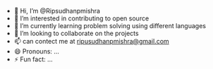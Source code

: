- 👋 Hi, I’m @Ripsudhanpmishra
- 👀 I’m interested in contributing to open source
- 🌱 I’m currently learning problem solving using different languages
- 💞️ I’m looking to collaborate on the projects
- 📫 can contect me at ripusudhanpmishra@gmail.com
- 😄 Pronouns: ...
- ⚡ Fun fact: ...

<!---
Ripsudhanpmishra/Ripsudhanpmishra is a ✨ special ✨ repository because its `README.md` (this file) appears on your GitHub profile.
You can click the Preview link to take a look at your changes.
--->
